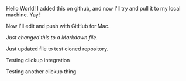 Hello World! I added this on github, and now I'll try and pull it to my local machine. Yay!

Now I'll edit and push with GitHub for Mac.

*Just changed this to a Markdown file.* 

Just updated file to test cloned repository.

Testing clickup integration

Testing another clickup thing
